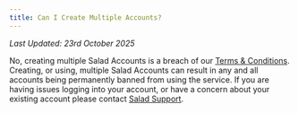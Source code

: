 ```yaml
---
title: Can I Create Multiple Accounts?
---
```


_Last Updated: 23rd October 2025_

No, creating multiple Salad Accounts is a breach of our
[Terms &amp; Conditions](https://salad.com/terms-and-conditions). Creating, or using, multiple Salad Accounts can result
in any and all accounts being permanently banned from using the service. If you are having issues logging into your
account, or have a concern about your existing account please contact [Salad Support](/contact).

